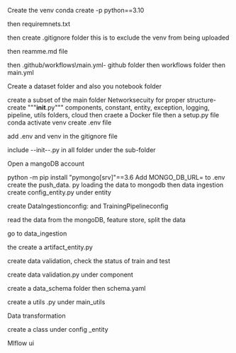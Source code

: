 Create the venv
conda create -p python==3.10

then requiremnets.txt

then create .gitignore folder this is to exclude the venv from being uploaded

then reamme.md file

then .github/workflows\main.yml- github folder then workflows folder then main.yml

Create a dataset folder and also you notebook folder

create a subset of the main folder Networksecuity for proper structure-create """__init__.py""" components, constant, entity, exception, logging, pipeline, utils folders, cloud
then craete a Docker file
then a setup.py file
conda activate  venv
create .env file 

add .env and venv in the gitignore file

include --init--.py in all folder under the sub-folder

Open a mangoDB account

python -m pip install "pymongo[srv]"==3.6
Add MONGO_DB_URL= to .env
create the push_data. py loading the data to mongodb
then data ingestion
create config_entity.py under entity

create DataIngestionconfig: and TrainingPipelineconfig

read the data from the mongoDB, feature store, split the data

go to data_ingestion

the create a artifact_entity.py

create data validation, check the status of train and test

create data validation.py under component

create a data_schema folder then schema.yaml

create a utils .py under main_utils

Data transformation

create a class under config _entity

Mlflow ui